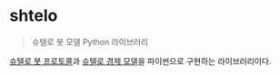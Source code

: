 # shtelo
> 슈텔로 봇 모델 Python 라이브러리

[슈텔로 봇 프로토콜](https://docs.google.com/document/d/1WpX_88odWCw608wwQtqgb1ohyUa15pmGgr5R2ED10WY/edit?usp=sharing)과
[슈텔로 경제 모델](http://wiki.shtelo.org/index.php/%EC%8A%88%ED%85%94%EB%A1%9C_%EA%B2%BD%EC%A0%9C_%EB%AA%A8%EB%8D%B8)을
파이썬으로 구현하는 라이브러리이다.
